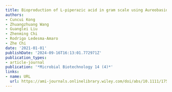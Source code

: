 ```yaml
---
title: Bioproduction of L‐piperazic acid in gram scale using Aureobasidium melanogenum
authors:
- Cuncui Kong
- Zhuangzhuang Wang
- Guanglei Liu
- Zhenming Chi
- Rodrigo Ledesma‐Amaro
- Zhe Chi
date: '2021-01-01'
publishDate: '2024-09-16T16:13:01.772971Z'
publication_types:
- article-journal
publication: '*Microbial Biotechnology 14 (4)*'
links:
- name: URL
  url: https://ami-journals.onlinelibrary.wiley.com/doi/abs/10.1111/1751-7915.13838
---
```

